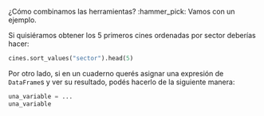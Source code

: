 ¿Cómo combinamos las herramientas? :hammer_pick: Vamos con un ejemplo.

Si quisiéramos obtener los 5 primeros cines ordenadas por sector deberías hacer:

```python
cines.sort_values("sector").head(5)
```

Por otro lado, si en un cuaderno querés asignar una expresión de `DataFrame`s y ver su resultado, podés hacerlo de la siguiente manera:

```python
una_variable = ...
una_variable
```
